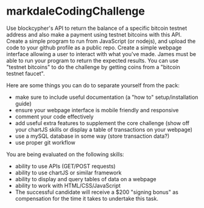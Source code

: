 # markdaleCodingChallenge

Use blockcypher's API to return the balance of a specific bitcoin testnet address and also make a payment using testnet bitcoins with this API. Create a simple program to run from JavaScript (or nodejs), and upload the code to your github profile as a public repo. Create a simple webpage interface allowing a user to interact with what you've made. James must be able to run your program to return the expected results. You can use "testnet bitcoins" to do the challenge by getting coins from a "bitcoin testnet faucet".

Here are some things you can do to separate yourself from the pack:

- make sure to include useful documentation (a "how to" setup/installation guide)
- ensure your webpage interface is mobile friendly and responsive
- comment your code effectively
- add useful extra features to supplement the core challenge (show off your chartJS skills or display a table of transactions on your webpage)
- use a mySQL database in some way (store transaction data?)
- use proper git workflow

You are being evaluated on the following skills:

- ability to use APIs (GET/POST requests)
- ability to use chartJS or similar framework
- ability to display and query tables of data on a webpage
- ability to work with HTML/CSS/JavaScript
- The successful candidate will receive a \$200 "signing bonus" as compensation for the time it takes to undertake this task.
